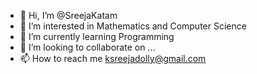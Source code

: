 - 👋 Hi, I’m @SreejaKatam
- 👀 I’m interested in Mathematics and Computer Science
- 🌱 I’m currently learning Programming
- 💞️ I’m looking to collaborate on ...
- 📫 How to reach me ksreejadolly@gmail.com

<!---
SreejaKatam/SreejaKatam is a ✨ special ✨ repository because its `README.md` (this file) appears on your GitHub profile.
You can click the Preview link to take a look at your changes.
--->
